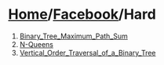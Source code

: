 # [Home](./../..)/[Facebook](./..)/Hard
1. [Binary_Tree_Maximum_Path_Sum](./Binary_Tree_Maximum_Path_Sum.md)
2. [N-Queens](./N-Queens.md)
3. [Vertical_Order_Traversal_of_a_Binary_Tree](./Vertical_Order_Traversal_of_a_Binary_Tree.md)
